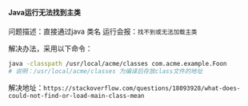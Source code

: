 #### Java运行无法找到主类
问题描述：直接通过java 类名 运行会报：`找不到或无法加载主类`

解决办法，采用以下命令：
```sh
java -classpath /usr/local/acme/classes com.acme.example.Foon
# 说明：/usr/local/acme/classes 为编译后存放class文件的地址
```
解决地址：`https://stackoverflow.com/questions/18093928/what-does-could-not-find-or-load-main-class-mean`
